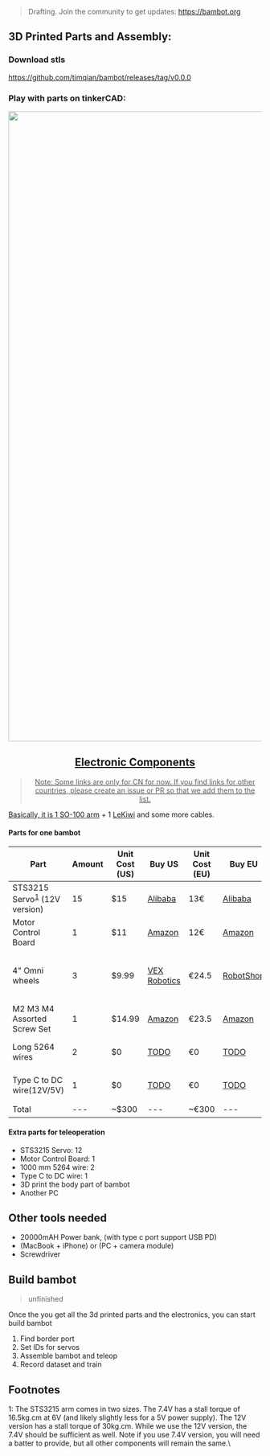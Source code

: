 > Drafting. Join the community to get updates: https://bambot.org

## 3D Printed Parts and Assembly:

### Download stls
https://github.com/timqian/bambot/releases/tag/v0.0.0

### Play with parts on tinkerCAD:
<a align="center" href="https://www.tinkercad.com/things/ibgLfMl1NYQ-bambot-001/edit?returnTo=https%3A%2F%2Fwww.tinkercad.com%2Fdashboard&sharecode=0OJJCyBXGfZVmhbO7UAPepBQcxOqAml9bJ-FNzxP9qw"><img width="1254" alt="Bambot 3D Printed Parts and Assembly" src="https://github.com/user-attachments/assets/461102e7-2507-42bd-9d0a-aed78d18ca40" />

## Electronic Components

> Note: Some links are only for CN for now. If you find links for other countries, please create an issue or PR so that we add them to the list.

Basically, it is 1 [SO-100 arm](https://github.com/TheRobotStudio/SO-ARM100/blob/main/README.md) + 1 [LeKiwi](https://github.com/SIGRobotics-UIUC/LeKiwi/blob/main/BOM.md) and some more cables.

#### Parts for one bambot

| Part | Amount | Unit Cost (US) | Buy US | Unit Cost (EU) | Buy EU | Unit Cost (RMB) | Buy CN |
|---|---|---|---|---|---|---|---|
| STS3215 Servo<sup>[1](#myfootnote1)</sup> (12V version) | 15 | $15 | [Alibaba](https://www.alibaba.com/product-detail/6PCS-7-4V-STS3215-Servos-for_1600523509006.html) | 13€ | [Alibaba](https://www.alibaba.com/product-detail/6PCS-7-4V-STS3215-Servos-for_1600523509006.html) | ￥97.72 | [TaoBao](https://item.taobao.com/item.htm?id=712179366565&skuId=5268252241438) |
| Motor Control Board | 1 | $11 | [Amazon](https://www.amazon.com/Waveshare-Integrates-Control-Circuit-Supports/dp/B0CTMM4LWK/) | 12€ | [Amazon](https://www.amazon.fr/-/en/dp/B0CJ6TP3TP/)| ￥27 | [TaoBao](https://detail.tmall.com/item.htm?id=738817173460&skuId=5096283384143) |
| 4" Omni wheels | 3 | $9.99 | [VEX Robotics](https://www.vexrobotics.com/omni-wheels.html?srsltid=AfmBOorWdWT-FIiWSAbicYWSxqYr-d5X3CJSGxMkO33WO0thwlTn4DQu) | €24.5 | [RobotShop](https://eu.robotshop.com/products/100mm-omnidirectional-wheel-brass-bearing-rollers) | ¥28 | [TaoBao 1](https://e.tb.cn/h.6ZOL1twp9HlvEue?tk=nxvYeJUknqq) (80mm, 6mm version) [TaoBao 2](https://e.tb.cn/h.6Zvs6S2urltDRPZ?tk=LSDZeJUP66O) |
| M2 M3 M4 Assorted Screw Set | 1 | $14.99 | [Amazon](https://www.amazon.com/Button-Socket-Washers-Assortment-Machine/dp/B0BMQGJP3F) | €23.5 | [Amazon](https://www.amazon.fr/Cylindrique-Inoxydable-M2-Socket-Assortiment/dp/B09Y8WYFWD/) | ¥20 | [Pingduoduo](https://mobile.yangkeduo.com/goods.html?ps=i3WUj0T2hP) |
| Long 5264 wires | 2 | $0 | [TODO]() | €0 | [TODO]() | ¥20 | [Taobao](https://e.tb.cn/h.6ZvsvUU7wlxTIqu?tk=mz7PeJUloea) 3P-1000mm +  3P-400mm|
| Type C to DC wire(12V/5V) | 1 | $0 | [TODO]() | €0 | [TODO]() | ¥20 | [Taobao 12V](https://e.tb.cn/h.6ZvuOW01EmvvHq1?tk=nzvFeJUnyuB) [Taobao 5V](https://item.taobao.com/item.htm?abbucket=6&id=888084290249&ns=1&pisk=gB8xEC1DsbFvFG8AZIouSMMlGNll10AqnKRQSOX0fLpJ1T4igZmNWdBJQtjclt4OWCpwIddZg166CdBMm00HgI7N5vXt-2AVJRwa1KU1CTG1TsCjZiwvGZPf5vDnWuV50xb6n4SE30Z5TT1f11sjwa1COS_1fsOSw11ghlaXCbhRs1W_f116NQ1FsNw_5PO7N65gGOs1C4GR_T615N91VbCZ_jrlQA63WHNrAOpbYmzgSUCADOaG3PQkzyj5dKX75o9fMJWBGTU_WtWVu_A6CAUGRHJJWM9ZWz7D93_5M3h_VtspcKfyB2UfhUdXltYjErXXuQtHSLG_5OKWAM5pPjiCcHJDAgLoHzWBVQdG23lamOxF1dSeSvzVhCOe8HbKW5CJvQ_R448HJOnaK9Cgcbh8blSfaJ9E-A5UpsO5w9ckMlrN2J5RKbnzblSfa_BnZyEabgeF.&priceTId=2147830217424594519713165e10c0&skuId=5899301834220&spm=a21n57.1.hoverItem.10&utparam=%7B%22aplus_abtest%22%3A%2248e69b593c0ac8c632a2c33b5bc716c2%22%7D&xxc=taobaoSearch) |
| Total |---| ~$300 |---| ~€300 |---| ~￥2000 |---|


#### Extra parts for teleoperation

- STS3215 Servo: 12
- Motor Control Board: 1
- 1000 mm 5264 wire: 2
- Type C to DC wire: 1
- 3D print the body part of bambot
- Another PC

## Other tools needed

- 20000mAH Power bank, (with type c port support USB PD)
- (MacBook + iPhone) or (PC + camera module)
- Screwdriver 

## Build bambot
> unfinished

Once the you get all the 3d printed parts and the electronics, you can start build bambot

1. Find border port
2. Set IDs for servos
3. Assemble bambot and teleop
4. Record dataset and train


## Footnotes
<a name="myfootnote1">1</a>: The STS3215 arm comes in two sizes. The 7.4V has a stall torque of 16.5kg.cm at 6V (and likely slightly less for a 5V power supply). The 12V version has a stall torque of 30kg.cm. While we use the 12V version, the 7.4V should be sufficient as well. Note if you use 7.4V version, you will need a batter to provide, but all other components will remain the same.\